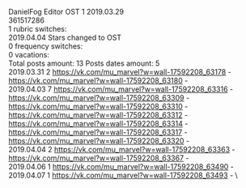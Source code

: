 DanielFog	Editor OST 1 2019.03.29\
361517286\
1 rubric switches:\
2019.04.04 Stars changed to OST \
0 frequency switches:\
0 vacations:\
Total posts amount: 13	Posts dates amount: 5\
2019.03.31 2 https://vk.com/mu_marvel?w=wall-17592208_63178 - https://vk.com/mu_marvel?w=wall-17592208_63180 - \
2019.04.03 7 https://vk.com/mu_marvel?w=wall-17592208_63316 - https://vk.com/mu_marvel?w=wall-17592208_63309 - https://vk.com/mu_marvel?w=wall-17592208_63310 - https://vk.com/mu_marvel?w=wall-17592208_63312 - https://vk.com/mu_marvel?w=wall-17592208_63314 - https://vk.com/mu_marvel?w=wall-17592208_63317 - https://vk.com/mu_marvel?w=wall-17592208_63320 - \
2019.04.04 2 https://vk.com/mu_marvel?w=wall-17592208_63363 - https://vk.com/mu_marvel?w=wall-17592208_63367 - \
2019.04.06 1 https://vk.com/mu_marvel?w=wall-17592208_63490 - \
2019.04.07 1 https://vk.com/mu_marvel?w=wall-17592208_63493 - \
